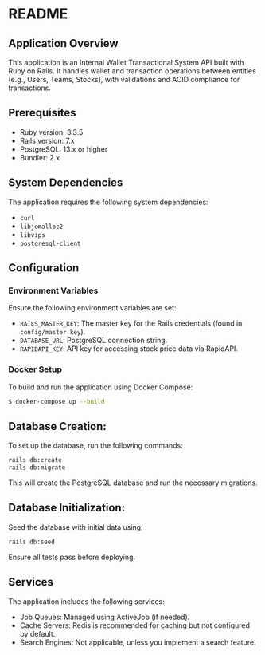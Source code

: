 # README

## Application Overview

This application is an Internal Wallet Transactional System API built with Ruby on Rails. It handles wallet and transaction operations between entities (e.g., Users, Teams, Stocks), with validations and ACID compliance for transactions.

## Prerequisites

* Ruby version: 3.3.5
* Rails version: 7.x
* PostgreSQL: 13.x or higher
* Bundler: 2.x

## System Dependencies

The application requires the following system dependencies:

* `curl`
* `libjemalloc2`
* `libvips`
* `postgresql-client`

## Configuration

### Environment Variables

Ensure the following environment variables are set:

* `RAILS_MASTER_KEY`: The master key for the Rails credentials (found in `config/master.key`).
* `DATABASE_URL`: PostgreSQL connection string.
* `RAPIDAPI_KEY`: API key for accessing stock price data via RapidAPI.

### Docker Setup

To build and run the application using Docker Compose:
```bash
$ docker-compose up --build
```

## Database Creation:

To set up the database, run the following commands:	
```bash
rails db:create
rails db:migrate
```   
This will create the PostgreSQL database and run the necessary migrations.

## Database Initialization:
Seed the database with initial data using: 
```bash
rails db:seed
```
Ensure all tests pass before deploying.

## Services
The application includes the following services:
- Job Queues: Managed using ActiveJob (if needed).
- Cache Servers: Redis is recommended for caching but not configured by default.
- Search Engines: Not applicable, unless you implement a search feature.    